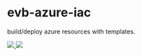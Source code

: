 # evb-azure-iac
build/deploy azure resources with templates.

<a href="https://portal.azure.com/#create/Microsoft.Template/uri/https%3A%2F%2Fraw.githubusercontent.com%2Fvanberge%2Fevb-azure-iac%2Fmaster%2Fwin2016%2Fazuredeploy.parameters.json" target="_blank">
    <img src="http://azuredeploy.net/deploybutton.png"/>
</a>
<a href="http://armviz.io/#/?load=https%3A%2F%2Fraw.githubusercontent.com%2Fvanberge%2Fevb-azure-iac%2Fmaster%2Fwin2016%2Fazuredeploy.parameters.json" target="_blank">
    <img src="http://armviz.io/visualizebutton.png"/>
</a>